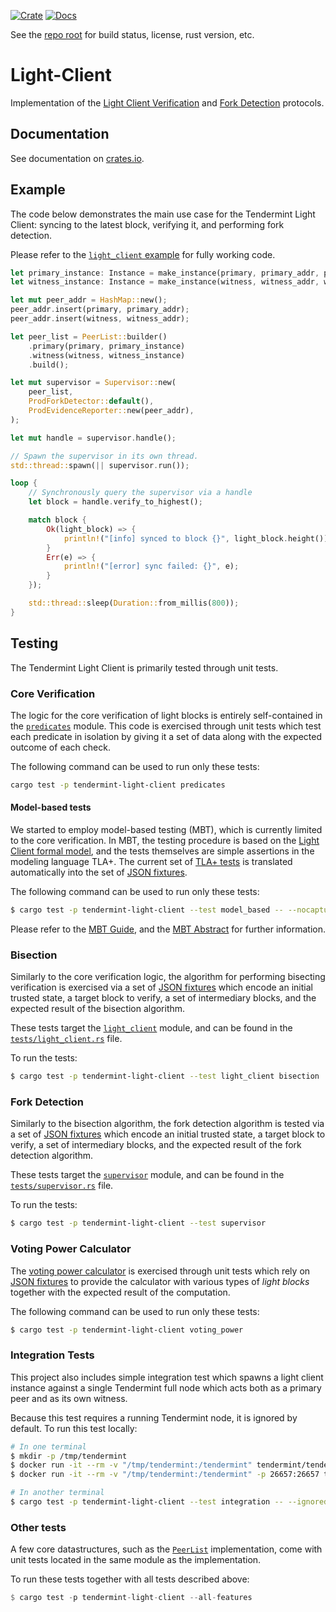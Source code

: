 [![Crate][crate-image]][crate-link]
[![Docs][docs-image]][docs-link]

See the [repo root] for build status, license, rust version, etc.

# Light-Client

Implementation of the [Light Client Verification][light-client-verification]
and [Fork Detection][light-client-detection] protocols.

## Documentation

See documentation on [crates.io][docs-link].

## Example

The code below demonstrates the main use case for the Tendermint Light Client: syncing to the latest block, verifying it, and performing fork detection.

Please refer to the [`light_client` example](https://github.com/informalsystems/tendermint-rs/blob/main/light-client/examples/light_client.rs) for fully working code.

```rust
let primary_instance: Instance = make_instance(primary, primary_addr, primary_path);
let witness_instance: Instance = make_instance(witness, witness_addr, witness_path);

let mut peer_addr = HashMap::new();
peer_addr.insert(primary, primary_addr);
peer_addr.insert(witness, witness_addr);

let peer_list = PeerList::builder()
    .primary(primary, primary_instance)
    .witness(witness, witness_instance)
    .build();

let mut supervisor = Supervisor::new(
    peer_list,
    ProdForkDetector::default(),
    ProdEvidenceReporter::new(peer_addr),
);

let mut handle = supervisor.handle();

// Spawn the supervisor in its own thread.
std::thread::spawn(|| supervisor.run());

loop {
    // Synchronously query the supervisor via a handle
    let block = handle.verify_to_highest();

    match block {
        Ok(light_block) => {
            println!("[info] synced to block {}", light_block.height());
        }
        Err(e) => {
            println!("[error] sync failed: {}", e);
        }
    });

    std::thread::sleep(Duration::from_millis(800));
}
```

## Testing

The Tendermint Light Client is primarily tested through unit tests.

### Core Verification

The logic for the core verification of light blocks is entirely self-contained in
the [`predicates`](./src/predicates.rs) module.
This code is exercised through unit tests which test each predicate in isolation
by giving it a set of data along with the expected outcome of each check.

The following command can be used to run only these tests:

```bash
cargo test -p tendermint-light-client predicates
```

#### Model-based tests

We started to employ model-based testing (MBT), which is currently limited 
to the core verification. In MBT, the testing procedure is based on the
[Light Client formal model](./tests/support/model_based/Lightclient_002_draft.tla),
and the tests themselves are simple assertions in the modeling language TLA+.
The current set of [TLA+ tests](./tests/support/model_based/LightTests.tla) is translated
automatically into the set of [JSON fixtures](./tests/support/model_based/single_step).

The following command can be used to run only these tests:

```bash
$ cargo test -p tendermint-light-client --test model_based -- --nocapture
```

Please refer to the [MBT Guide](./tests/support/model_based/README.md),
and the [MBT Abstract](./tests/support/model_based/Abstract.md) for further information.

### Bisection

Similarly to the core verification logic, the algorithm for performing bisecting
verification is exercised via a set of [JSON fixtures](./tests/support/bisection/single_peer)
which encode an initial trusted state, a target block to verify, a set of intermediary blocks,
and the expected result of the bisection algorithm.

These tests target the [`light_client`](./src/light_client.rs) module,
and can be found in the [`tests/light_client.rs`](./tests/light_client.rs) file.

To run the tests:

```bash
$ cargo test -p tendermint-light-client --test light_client bisection
```

### Fork Detection

Similarly to the bisection algorithm, the fork detection algorithm is tested via a set
of [JSON fixtures](./tests/support/bisection/single_peer) which encode an initial trusted
state, a target block to verify, a set of intermediary blocks, and the expected result
of the fork detection algorithm.

These tests target the [`supervisor`](./src/supervisor.rs) module,
and can be found in the [`tests/supervisor.rs`](./tests/supervisor.rs) file.

To run the tests:

```bash
$ cargo test -p tendermint-light-client --test supervisor
```

### Voting Power Calculator

The [voting power calculator](./src/operations/voting_power.rs) is exercised through
unit tests which rely on [JSON fixtures](./tests/support/voting_power/) to provide
the calculator with various types of *light blocks* together with the expected result
of the computation.

The following command can be used to run only these tests:

```bash
$ cargo test -p tendermint-light-client voting_power
```

### Integration Tests

This project also includes simple integration test which spawns a light client instance
against a single Tendermint full node which acts both as a primary peer and as its
own witness.

Because this test requires a running Tendermint node, it is ignored by default.
To run this test locally:

```bash
# In one terminal
$ mkdir -p /tmp/tendermint
$ docker run -it --rm -v "/tmp/tendermint:/tendermint" tendermint/tendermint init
$ docker run -it --rm -v "/tmp/tendermint:/tendermint" -p 26657:26657 tendermint/tendermint node --proxy_app=kvstore

# In another terminal
$ cargo test -p tendermint-light-client --test integration -- --ignored --nocapture
```

### Other tests

A few core datastructures, such as the [`PeerList`](./src/peer_list.rs) implementation,
come with unit tests located in the same module as the implementation.

To run these tests together with all tests described above:

```rust
$ cargo test -p tendermint-light-client --all-features
```

[//]: # (badges)

[crate-image]: https://img.shields.io/crates/v/tendermint-light-client.svg
[crate-link]: https://crates.io/crates/tendermint-light-client
[docs-image]: https://docs.rs/tendermint-light-client/badge.svg
[docs-link]: https://docs.rs/tendermint-light-client/

[//]: # (general links)

[repo root]: https://github.com/informalsystems/tendermint-rs
[quick start]: https://github.com/tendermint/tendermint/blob/master/docs/introduction/quick-start.md
[Tendermint]: https://github.com/tendermint/tendermint
[light-client-verification]: https://github.com/informalsystems/tendermint-rs/blob/main/docs/spec/lightclient/verification/verification.md
[light-client-detection]: https://github.com/informalsystems/tendermint-rs/tree/main/docs/spec/lightclient/detection
